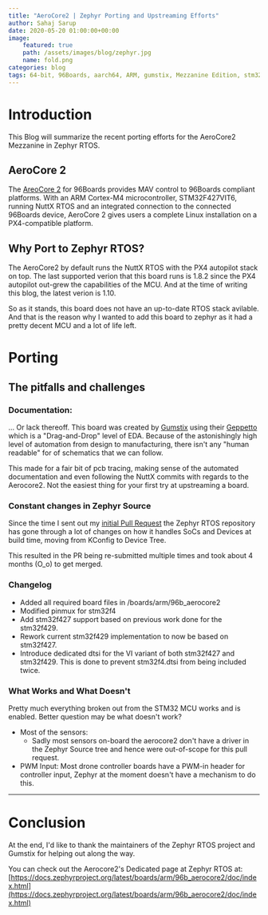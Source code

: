 ```yaml
---
title: "AeroCore2 | Zephyr Porting and Upstreaming Efforts"
author: Sahaj Sarup
date: 2020-05-20 01:00:00+00:00
image:
    featured: true
    path: /assets/images/blog/zephyr.jpg
    name: fold.png
categories: blog
tags: 64-bit, 96Boards, aarch64, ARM, gumstix, Mezzanine Edition, stm32, Linaro, zephyr, cortex-m, aerocore2
---
```


# Introduction

This Blog will summarize the recent porting efforts for the AeroCore2 Mezzanine in Zephyr RTOS.

## AeroCore 2

The [AreoCore 2](https://www.96boards.org/product/aerocore2/) for 96Boards provides MAV control to 96Boards compliant platforms. With an ARM Cortex-M4 microcontroller, STM32F427VIT6, running NuttX RTOS and an integrated connection to the connected 96Boards device, AeroCore 2 gives users a complete Linux installation on a PX4-compatible platform.

## Why Port to Zephyr RTOS?

The AeroCore2 by default runs the NuttX RTOS with the PX4 autopilot stack on top. The last supported verion that this board runs is 1.8.2 since the PX4 autopilot out-grew the capabilities of the MCU. And at the time of writing this blog, the latest verion is 1.10. 

So as it stands, this board does not have an up-to-date RTOS stack avilable. And that is the reason why I wanted to add this board to zephyr as it had a pretty decent MCU and a lot of life left.

# Porting

## The pitfalls and challenges

### Documentation:

... Or lack thereoff. This board was created by [Gumstix](https://www.gumstix.com/) using their [Geppetto](https://www.gumstix.com/geppetto/) which is a "Drag-and-Drop" level of EDA. Because of the astonishingly high level of automation from design to manufacturing, there isn't any "human readable" for of schematics that we can follow.

This made for a fair bit of pcb tracing, making sense of the automated documentation and even following the NuttX commits with regards to the Aerocore2. Not the easiest thing for your first try at upstreaming a board.

### Constant changes in Zephyr Source

Since the time I sent out my [initial Pull Request](https://github.com/zephyrproject-rtos/zephyr/pull/22095) the Zephyr RTOS repository has gone through a lot of changes on how it handles SoCs and Devices at build time, moving from KConfig to Device Tree.

This resulted in the PR being re-submitted multiple times and took about 4 months (O_o) to get merged.

### Changelog

- Added all required board files in /boards/arm/96b_aerocore2
- Modified pinmux for stm32f4
- Add stm32f427 support based on previous work done for the stm32f429.
- Rework current stm32f429 implementation to now be based on stm32f427.
- Introduce dedicated dtsi for the VI variant of both stm32f427 and stm32f429. This is done to prevent stm32f4.dtsi from being included twice.

### What Works and What Doesn't

Pretty much everything broken out from the STM32 MCU works and is enabled. Better question may be what doesn't work?
- Most of the sensors:
    - Sadly most sensors on-board the aerocore2 don't have a driver in the Zephyr Source tree and hence were out-of-scope for this pull request.
- PWM Input: Most drone controller boards have a PWM-in header for controller input, Zephyr at the moment doesn't have a mechanism to do this.

***

# Conclusion

At the end, I'd like to thank the maintainers of the Zephyr RTOS project and Gumstix for helping out along the way.

You can check out the Aerocore2's Dedicated page at Zephyr RTOS at: [https://docs.zephyrproject.org/latest/boards/arm/96b_aerocore2/doc/index.html](https://docs.zephyrproject.org/latest/boards/arm/96b_aerocore2/doc/index.html)



